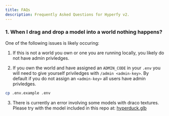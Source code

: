```yaml
---
title: FAQs
description: Frequently Asked Questions for Hyperfy v2.
---
```


### 1. When I drag and drop a model into a world nothing happens?

One of the following issues is likely occuring:

1. If this is not a world you own or one you are running locally, you likely do not have admin privledges.

2. If you own the world and have assigned an `ADMIN_CODE` in your `.env` you will need to give yourself priviledges with `/admin <admin-key>`. By default if you do not assign an `<admin-key>` all users have admin privledges.

```sh frame="none"
cp .env.example .env

```

3. There is currently an error involving some models with draco textures. Please try with the model included in this repo at: [hyperduck.glb](https://github.com/Innkeeping/Hyperfy.how/blob/main/public/assets/hyperduck.glb)

